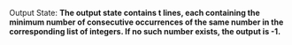 Output State: **The output state contains t lines, each containing the minimum number of consecutive occurrences of the same number in the corresponding list of integers. If no such number exists, the output is -1.**